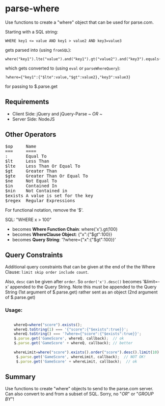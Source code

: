 # parse-where

Use functions to create a "where" object that can be used for parse.com.

Starting with a SQL string:

    WHERE key1 <= value AND key1 > value2 AND key3=value3

gets parsed into (using `fromSQL`):

    where("key1").lte("value").and("key1").gt("value2").and("key3").equals("value3")

which gets converted to (using `eval` or `parseWhereQuery`):

	?where={"key1":{"$lte":value,"$gt":value2},"key3":value3}

for passing to $.parse.get

## Requirements

* Client Side: jQuery and jQuery-Parse
    _~ OR ~_
* Server Side: NodeJS

## Other Operators

<pre>
$op 	Name
=== 	====
:   	Equal To
$lt 	Less Than
$lte	Less Than Or Equal To
$gt 	Greater Than
$gte	Greater Than Or Equal To
$ne 	Not Equal To
$in 	Contained In
$nin	Not Contained in
$exists	A value is set for the key
$regex	Regular Expressions
</pre>

For functional notation, remove the '$'. 

SQL: "WHERE x > 100" 

* becomes **Where Function Chain**: where('x').gt(100) 
* becomes **WhereClause Object**: {"x":{"$gt":100}} 
* becomes **Query String**: '?where={"x":{"$gt":100}}'

## Query Constraints

Additional query constraints that can be given at the end of the the Where Clause: `limit skip order include count`.

Also, `desc` can be given after `order`. So `order('x').desc()` becomes '&limit=-x' appended to the Query String.
Note this must be appended to the Query String (1st argument of $.parse.get) rather sent as an object (2nd argument of $.parse.get)

### Usage:

```javascript

    whereQ=where("score").exists();
    whereQ.toString(1) === '{"score":{"$exists":true}}';
    whereQ.toString() === '?where={"score":{"$exists":true}}';
    $.parse.get('GameScore', whereQ, callback);  // ok
    $.parse.get('GameScore' + whereQ, callback); // better
    
    whereLimit=where("score").exists().order("score").desc().limit(10).count();
     $.parse.get('GameScore', whereLimit, callback);  // NOT OK!
     $.parse.get('GameScore' + whereLimit, callback);  // ok

```

## Summary

Use functions to create "where" objects to send to the parse.com server.
Can also convert to and from a subset of SQL. Sorry, no "_OR_" or "_GROUP BY_"!
